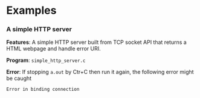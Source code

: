 # Examples

### A simple HTTP server

**Features**: A simple HTTP server built from TCP socket API that returns a HTML webpage and handle error URI.

**Program**: ``simple_http_server.c``

**Error**: If stopping ``a.out`` by Ctr+C then run it again, the following error might be caught

```
Error in binding connection
```